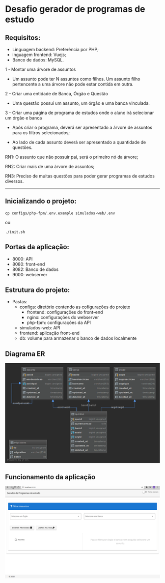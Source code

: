 # Desafio gerador de programas de estudo

## Requisitos:
* Linguagem backend: Preferência por PHP;
* inguagem frontend: Vuejs;
* Banco de dados: MySQL.

1 - Montar uma árvore de assuntos

* Um assunto pode ter N assuntos como filhos. Um assunto filho pertencente a uma árvore não pode estar contida em outra.

2 - Criar uma entidade de Banca, Órgão e Questão

* Uma questão possui um assunto, um órgão e uma banca vinculada.

3 - Criar uma página de programa de estudos onde o aluno irá selecionar um órgão e banca

* Após criar o programa, deverá ser apresentado a árvore de assuntos para os filtros selecionados;

* Ao lado de cada assunto deverá ser apresentado a quantidade de questões.

RN1: O assunto que não possuir pai, será o primeiro nó da árvore;

RN2: Criar mais de uma árvore de assuntos;

RN3: Preciso de muitas questões para poder gerar programas de estudos diversos.

----
## Inicializando o projeto:

```
cp configs/php-fpm/.env.example simulados-web/.env
```
ou

```
./init.sh
```

## Portas da aplicação:
* 8000: API
* 8080: front-end
* 8082: Banco de dados
* 9000: webserver

## Estrutura do projeto:
* Pastas:
    * configs: diretório contendo as cofigurações do projeto
        * frontend: configurações do front-end
        * nginx: configurações do webserver
        * php-fpm: configurações da API
    * simulados-web: API
    * frontend: aplicação front-end
    * db: volume para armazenar o banco de dados localmente

## Diagrama ER
![img](https://raw.githubusercontent.com/danrfiuza/simulados/master/documentos/diagram.png)

## Funcionamento da aplicação
![img](https://raw.githubusercontent.com/danrfiuza/simulados/master/documentos/simulados.gif)
